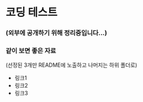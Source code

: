 # 코딩 테스트

### (외부에 공개하기 위해 정리중입니다...)

### 같이 보면 좋은 자료
(선정된 3개만 README에 노출하고 나머지는 하위 폴더로)

- 링크1
- 링크2
- 링크3


